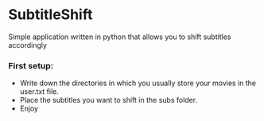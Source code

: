# SubtitleShift
Simple application written in python that allows you to shift subtitles accordingly

### First setup:
- Write down the directories in which you usually store your movies in the user.txt file.
- Place the subtitles you want to shift in the subs folder.
- Enjoy 
